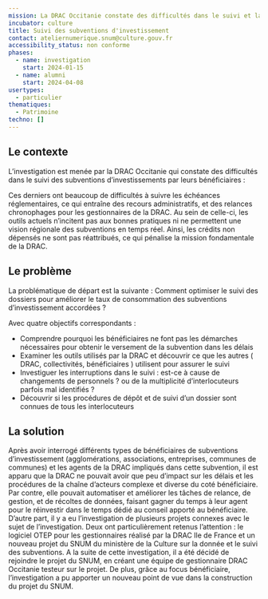 ```yaml
---
mission: La DRAC Occitanie constate des difficultés dans le suivi et la consommation des subventions d’investissements chez leurs bénéficiaires, en particulier les collectivités.
incubator: culture
title: Suivi des subventions d'investissement
contact: ateliernumerique.snum@culture.gouv.fr
accessibility_status: non conforme
phases:
  - name: investigation
    start: 2024-01-15
  - name: alumni
    start: 2024-04-08
usertypes:
  - particulier
thematiques:
  - Patrimoine
techno: []
---
```

## Le contexte

L’investigation est menée par la DRAC Occitanie qui constate des difficultés dans le suivi des subventions d’investissements par leurs bénéficiaires :

Ces derniers ont beaucoup de difficultés à suivre les échéances réglementaires, ce qui entraîne des recours administratifs, et des relances chronophages pour les gestionnaires de la DRAC. Au sein de celle-ci, les outils actuels n’incitent pas aux bonnes pratiques ni ne permettent une vision régionale des subventions en temps réel. Ainsi, les crédits non dépensés ne sont pas réattribués, ce qui pénalise la mission fondamentale de la DRAC.

## Le problème

La problématique de départ est la suivante : Comment optimiser le suivi des dossiers pour améliorer le taux de consommation des subventions d’investissement accordées ?

Avec quatre objectifs correspondants :
* Comprendre pourquoi les bénéficiaires ne font pas les démarches nécessaires pour obtenir le versement de la subvention dans les délais
* Examiner les outils utilisés par la DRAC et découvrir ce que les autres ( DRAC, collectivités, bénéficiaires ) utilisent pour assurer le suivi
* Investiguer les interruptions dans le suivi : est-ce à cause de changements de personnels ? ou de la multiplicité d’interlocuteurs parfois mal identifiés ?
* Découvrir si les procédures de dépôt et de suivi d’un dossier sont connues de tous les interlocuteurs

## La solution

Après avoir interrogé différents types de bénéficiaires de subventions d’investissement (agglomérations, associations, entreprises, communes de communes) et les agents de la DRAC impliqués dans cette subvention, il est apparu que la DRAC ne pouvait avoir que peu d’impact sur les délais et les procédures de la chaîne d’acteurs complexe et diverse du coté bénéficiaire. Par contre, elle pouvait automatiser et améliorer les tâches de relance, de gestion, et de récoltes de données, faisant gagner du temps à leur agent pour le réinvestir dans le temps dédié au conseil apporté au bénéficiaire.
D’autre part, il y a eu l’investigation de plusieurs projets connexes avec le sujet de l’investigation. Deux ont particulièrement retenus l’attention : le logiciel OTEP pour les gestionnaires réalisé par la DRAC Ile de France et un nouveau projet du SNUM du ministère de la Culture sur la donnée et le suivi des subventions. 
A la suite de cette investigation, il a été décidé de rejoindre le projet du SNUM, en créant une équipe de gestionnaire DRAC Occitanie testeur sur le projet. De plus, grâce au focus bénéficiaire, l’investigation a pu apporter un nouveau point de vue dans la construction du projet du SNUM. 


